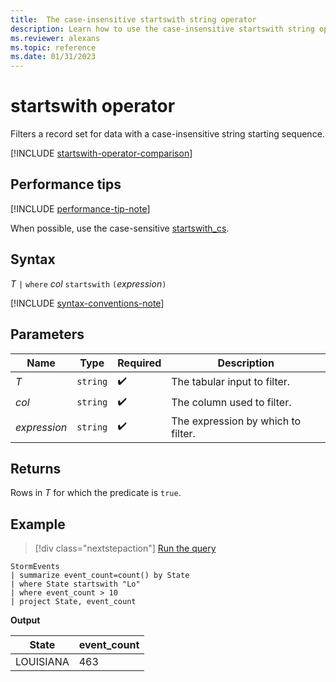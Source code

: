 ```yaml
---
title:  The case-insensitive startswith string operator
description: Learn how to use the case-insensitive startswith string operator to filter a record set with a case-insensitive string starting sequence.
ms.reviewer: alexans
ms.topic: reference
ms.date: 01/31/2023
---
```

# startswith operator

Filters a record set for data with a case-insensitive string starting sequence.

[!INCLUDE [startswith-operator-comparison](../includes/startswith-operator-comparison.md)]

## Performance tips

[!INCLUDE [performance-tip-note](../includes/performance-tip-note.md)]

When possible, use the case-sensitive [startswith_cs](startswith-cs-operator.md).

## Syntax

*T* `|` `where` *col* `startswith` `(`*expression*`)`

[!INCLUDE [syntax-conventions-note](../includes/syntax-conventions-note.md)]

## Parameters

| Name | Type | Required | Description |
|--|--|--|--|
| *T* | `string` |  :heavy_check_mark: | The tabular input to filter.|
| *col* | `string` |  :heavy_check_mark: | The column used to filter.|
| *expression* | `string` |  :heavy_check_mark: | The expression by which to filter.|

## Returns

Rows in *T* for which the predicate is `true`.

## Example

> [!div class="nextstepaction"]
> <a href="https://dataexplorer.azure.com/clusters/help/databases/Samples?query=H4sIAAAAAAAAAwsuyS/KdS1LzSsp5qpRKC7NzU0syqxKVUgFCcUn55fmldiCSQ1NhaRKheCSxJJUoMLyjNSiVAhPobgksaikuDyzJENBySdfCS6LZISCnYKhAVCioCg/KzW5BKJRB1kFAIySNF2IAAAA" target="_blank">Run the query</a>

```kusto
StormEvents
| summarize event_count=count() by State
| where State startswith "Lo"
| where event_count > 10
| project State, event_count
```

**Output**

|State|event_count|
|-----|-----------|
|LOUISIANA|463|  
